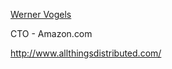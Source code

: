 [Werner Vogels](http://www.allthingsdistributed.com/)

CTO - Amazon.com

http://www.allthingsdistributed.com/

